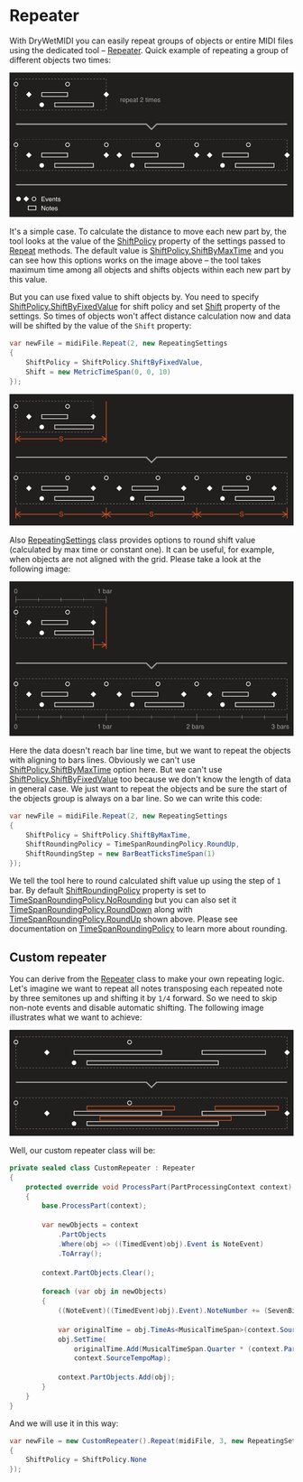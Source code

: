 ﻿---
uid: a_repeater
---

# Repeater

With DryWetMIDI you can easily repeat groups of objects or entire MIDI files using the dedicated tool – [Repeater](xref:Melanchall.DryWetMidi.Tools.Repeater). Quick example of repeating a group of different objects two times:

![Objects repeating](images/Repeater/Repeat.png)

It's a simple case. To calculate the distance to move each new part by, the tool looks at the value of the [ShiftPolicy](xref:Melanchall.DryWetMidi.Tools.RepeatingSettings.ShiftPolicy) property of the settings passed to [Repeat](xref:Melanchall.DryWetMidi.Tools.Repeater.Repeat*) methods. The default value is [ShiftPolicy.ShiftByMaxTime](xref:Melanchall.DryWetMidi.Tools.ShiftPolicy.ShiftByMaxTime) and you can see how this options works on the image above – the tool takes maximum time among all objects and shifts objects within each new part by this value.

But you can use fixed value to shift objects by. You need to specify [ShiftPolicy.ShiftByFixedValue](xref:Melanchall.DryWetMidi.Tools.ShiftPolicy.ShiftByFixedValue) for shift policy and set [Shift](xref:Melanchall.DryWetMidi.Tools.RepeatingSettings.Shift) property of the settings. So times of objects won't affect distance calculation now and data will be shifted by the value of the `Shift` property:

```csharp
var newFile = midiFile.Repeat(2, new RepeatingSettings
{
    ShiftPolicy = ShiftPolicy.ShiftByFixedValue,
    Shift = new MetricTimeSpan(0, 0, 10)
});
```

![Shift objects by fixed value](images/Repeater/ShiftByFixedValue.png)

Also [RepeatingSettings](xref:Melanchall.DryWetMidi.Tools.RepeatingSettings) class provides options to round shift value (calculated by max time or constant one). It can be useful, for example, when objects are not aligned with the grid. Please take a look at the following image:

![Round shift up](images/Repeater/RoundingUp.png)

Here the data doesn't reach bar line time, but we want to repeat the objects with aligning to bars lines. Obviously we can't use [ShiftPolicy.ShiftByMaxTime](xref:Melanchall.DryWetMidi.Tools.ShiftPolicy.ShiftByMaxTime) option here. But we can't use [ShiftPolicy.ShiftByFixedValue](xref:Melanchall.DryWetMidi.Tools.ShiftPolicy.ShiftByFixedValue) too because we don't know the length of data in general case. We just want to repeat the objects and be sure the start of the objects group is always on a bar line. So we can write this code:

```csharp
var newFile = midiFile.Repeat(2, new RepeatingSettings
{
    ShiftPolicy = ShiftPolicy.ShiftByMaxTime,
    ShiftRoundingPolicy = TimeSpanRoundingPolicy.RoundUp,
    ShiftRoundingStep = new BarBeatTicksTimeSpan(1)
});
```

We tell the tool here to round calculated shift value up using the step of `1` bar. By default [ShiftRoundingPolicy](xref:Melanchall.DryWetMidi.Tools.RepeatingSettings.ShiftRoundingPolicy) property is set to [TimeSpanRoundingPolicy.NoRounding](xref:Melanchall.DryWetMidi.Interaction.TimeSpanRoundingPolicy.NoRounding) but you can also set it [TimeSpanRoundingPolicy.RoundDown](xref:Melanchall.DryWetMidi.Interaction.TimeSpanRoundingPolicy.RoundDown) along with [TimeSpanRoundingPolicy.RoundUp](xref:Melanchall.DryWetMidi.Interaction.TimeSpanRoundingPolicy.RoundUp) shown above. Please see documentation on [TimeSpanRoundingPolicy](xref:Melanchall.DryWetMidi.Interaction.TimeSpanRoundingPolicy) to learn more about rounding.

## Custom repeater

You can derive from the [Repeater](xref:Melanchall.DryWetMidi.Tools.Repeater) class to make your own repeating logic. Let's imagine we want to repeat all notes transposing each repeated note by three semitones up and shifting it by `1/4` forward. So we need to skip non-note events and disable automatic shifting. The following image illustrates what we want to achieve:

![Custom repeater](images/Repeater/CustomRepeater.png)

Well, our custom repeater class will be:

```csharp
private sealed class CustomRepeater : Repeater
{
    protected override void ProcessPart(PartProcessingContext context)
    {
        base.ProcessPart(context);

        var newObjects = context
            .PartObjects
            .Where(obj => ((TimedEvent)obj).Event is NoteEvent)
            .ToArray();

        context.PartObjects.Clear();

        foreach (var obj in newObjects)
        {
            ((NoteEvent)((TimedEvent)obj).Event).NoteNumber += (SevenBitNumber)((context.PartIndex + 1) * 3);

            var originalTime = obj.TimeAs<MusicalTimeSpan>(context.SourceTempoMap);
            obj.SetTime(
                originalTime.Add(MusicalTimeSpan.Quarter * (context.PartIndex + 1), TimeSpanMode.TimeLength),
                context.SourceTempoMap);
            
            context.PartObjects.Add(obj);
        }
    }
}
```

And we will use it in this way:

```csharp
var newFile = new CustomRepeater().Repeat(midiFile, 3, new RepeatingSettings
{
    ShiftPolicy = ShiftPolicy.None
});
```